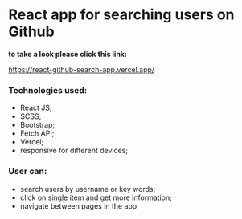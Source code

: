 # React app for searching users on Github

**to take a look please click this link:** 

https://react-github-search-app.vercel.app/

### Technologies used: 
* React JS;
* SCSS;
* Bootstrap;
* Fetch API;
* Vercel;
* responsive for different devices;

### User can:
* search users by username or key words;
* click on single item and get more information;
* navigate between pages in the app

